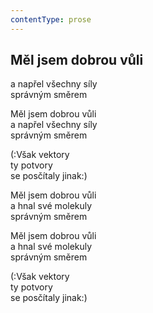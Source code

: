 ```yaml
---
contentType: prose
---
```


## Měl jsem dobrou vůli

a napřel všechny síly  
správným směrem

Měl jsem dobrou vůli  
a napřel všechny síly  
správným směrem

(:Však vektory  
ty potvory  
se posčítaly jinak:)

Měl jsem dobrou vůli  
a hnal své molekuly  
správným směrem

Měl jsem dobrou vůli  
a hnal své molekuly  
správným směrem

(:Však vektory  
ty potvory  
se posčítaly jinak:)
